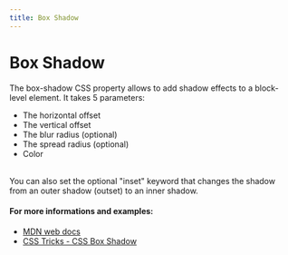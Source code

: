 ```yaml
---
title: Box Shadow
---
```

# Box Shadow
The box-shadow CSS property allows to add shadow effects to a block-level element.
It takes 5 parameters:
* The horizontal offset
* The vertical offset
* The blur radius (optional)
* The spread radius (optional)
* Color
<br />
You can also set the optional "inset" keyword that changes the shadow from an outer shadow (outset) to an inner shadow.

#### For more informations and examples:
* [MDN web docs](https://developer.mozilla.org/en-US/docs/Web/CSS/box-shadow?v=b)
* [CSS Tricks - CSS Box Shadow](https://css-tricks.com/snippets/css/css-box-shadow/)



